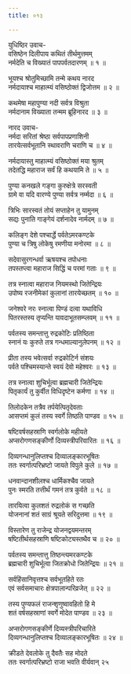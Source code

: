 ```yaml
---
title: ०१३

---
```

युधिष्ठिर उवाच-  
वसिष्ठेन दिलीपाय कथितं तीर्थमुत्तमम्  
नर्मदेति च विख्यातं पापपर्वतदारणम् ॥ १ ॥


भूयश्च श्रोतुमिच्छामि तन्मे कथय नारद  
नर्मदायाश्च माहात्म्यं वसिष्ठोक्तं द्विजोत्तम ॥ २ ॥


कथमेषा महापुण्या नदी सर्वत्र विश्रुता  
नर्मदानाम विख्याता तन्मम ब्रूहिनारद ॥ ३ ॥


नारद उवाच-  
नर्मदा सरितां श्रेष्ठा सर्वपापप्रणाशिनी  
तारयेत्सर्वभूतानि स्थावराणि चराणि च ॥ ४ ॥


नर्मदायास्तु माहात्म्यं वसिष्ठोक्तं मया श्रुतम्  
तदेतद्धि महाराज सर्वं हि कथयामि ते ॥ ५ ॥


पुण्या कनखले गङ्गा कुरुक्षेत्रे सरस्वती  
ग्रामे वा यदि वारण्ये पुण्या सर्वत्र नर्म्मदा ॥ ६ ॥


त्रिभिः सारस्वतं तोयं सप्ताहेन तु यामुनम्  
सद्यः पुनाति गाङ्गेयं दर्शनादेव नार्मदम् ॥ ७ ॥


कलिङ्ग देशे पश्चार्द्धे पर्वतेऽमरकण्टके  
पुण्या च त्रिषु लोकेषु रमणीया मनोरमा ॥ ८ ॥


सदेवासुरगन्धर्वा ऋषयश्च तपोधनाः  
तपस्तप्त्वा महाराज सिद्धिं च परमां गताः ॥ ९ ॥


तत्र स्नात्वा महाराज नियमस्थो जितेन्द्रियः  
उपोष्य रजनीमेकां कुलानां तारयेच्छतम् ॥ १० ॥


जनेश्वरे नरः स्नात्वा पिण्डं दत्वा यथाविधि  
पितरस्तस्य तृप्यन्ति यावदाभूतसम्प्लवम् ॥ ११ ॥


पर्वतस्य समन्तात्तु रुद्रकोटिः प्रतिष्ठिता  
स्नानं यः कुरुते तत्र गन्धमाल्यानुलेपनम् ॥ १२ ॥


प्रीता तस्य भवेत्सर्वा रुद्रकोटिर्न संशयः  
पर्वते पश्चिमस्यान्ते स्वयं देवो महेश्वरः ॥ १३ ॥


तत्र स्नात्वा शुचिर्भूत्वा ब्रह्मचारी जितेन्द्रियः  
पितृकार्यं तु कुर्वीत विधिदृष्टेन कर्मणा ॥ १४ ॥


तिलोदकेन तत्रैव तर्पयेत्पितृदेवताः  
आसप्तमं कुलं तस्य स्वर्गे तिष्ठति पाण्डव ॥ १५ ॥


षष्टिवर्षसहस्राणि स्वर्गलोके महीयते  
अप्सरोगणसङ्कीर्णो दिव्यस्त्रीपरिवारितः ॥ १६ ॥


दिव्यगन्धानुलिप्तश्च दिव्यालङ्कारभूषितः  
ततः स्वर्गात्परिभ्रष्टो जायते विपुले कुले ॥ १७ ॥


धनवान्दानशीलश्च धार्मिकश्चैव जायते  
पुनः स्मरति तत्तीर्थं गमनं तत्र कुर्वते ॥ १८ ॥


तारयित्वा कुलशतं रुद्रलोकं स गच्छति  
योजनानां शतं साग्रं श्रूयते सरिदुत्तमा ॥ १९ ॥


विस्तारेण तु राजेन्द्र योजनद्वयमन्तरम्  
षष्टितीर्थसहस्राणि षष्टिकोट्यस्तथैव च ॥ २० ॥


पर्वतस्य समन्तात्तु तिष्ठन्त्यमरकण्टके  
ब्रह्मचारी शुचिर्भूत्वा जितक्रोधो जितेन्द्रियः ॥ २१ ॥


सर्वहिंसानिवृत्तश्च सर्वभूतहिते रतः  
एवं सर्वसमाचारः क्षेत्रपालान्परिव्रजेत् ॥ २२ ॥


तस्य पुण्यफलं राजन्शृणुष्वावहितो हि मे  
शतं वर्षसहस्राणां स्वर्गे मोदेत पाण्डव ॥ २३ ॥


अप्सरोगणसङ्कीर्णे दिव्यस्त्रीपरिचारिते  
दिव्यगन्धानुलिप्तश्च दिव्यालङ्कारभूषितः ॥ २४ ॥


क्रीडते देवलोके तु दैवतैः सह मोदते  
ततः स्वर्गात्परिभ्रष्टो राजा भवति वीर्यवान् २५